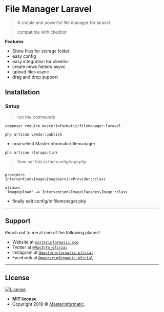 # File Manager Laravel

> A simple and powerful file manager for laravel

> compatible with ckeditor

**Features**

- Show files for storage folder
- easy config
- easy integration for ckeditor
- create news folders async
- upload files async
- drag and drop support

## Installation


### Setup


> run the commands

```shell
composer require masterinformatic/filemanager-laravel
```

```shell
php artisan vendor:publish 
```
- now select MasterInformatic/filemanager

```shell
php artisan storage:link
```

> Now set this in the config/app.php

```

providers
Intervention\Image\ImageServiceProvider::class

aliases
'ImageUpload' => Intervention\Image\Facades\Image::class

```

- finally edit config/mifilemanager.php

---


## Support

Reach out to me at one of the following places!

- Website at <a href="http://masterinformatic.com" target="_blank">`masterinformatic.com`</a>
- Twitter at <a href="http://twitter.com/MasInfo_oficial" target="_blank">`@MasInfo_oficial`</a>
- Instagram at <a href="https://www.instagram.com/masterinformatic.oficial/" target="_blank">`@masterinformatic.oficial`</a>
- Facebook at <a href="http://facebook.com/masterinformatic.oficial/" target="_blank">`@masterinformatic.oficial`</a>


---


## License

[![License](http://img.shields.io/:license-mit-blue.svg?style=flat-square)](http://badges.mit-license.org)

- **[MIT license](http://opensource.org/licenses/mit-license.php)**
- Copyright 2019 © <a href="http://masterinformatic.com" target="_blank">MasterInformatic</a>.